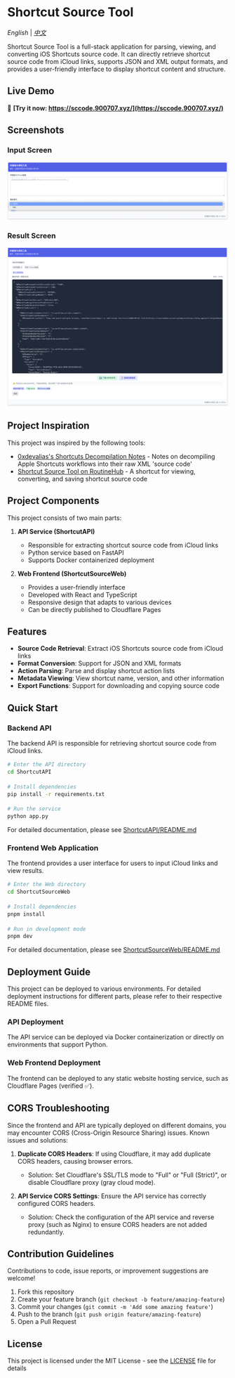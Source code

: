 # Shortcut Source Tool

_English_ | _[中文](./README.md)_

Shortcut Source Tool is a full-stack application for parsing, viewing, and converting iOS Shortcuts source code. It can directly retrieve shortcut source code from iCloud links, supports JSON and XML output formats, and provides a user-friendly interface to display shortcut content and structure.

## Live Demo

🚀 **[Try it now: https://sccode.900707.xyz/](https://sccode.900707.xyz/)**

## Screenshots

### Input Screen
![Shortcut Source Tool Input Screen](./assets/input-screen.png)

### Result Screen
![Shortcut Source Tool Result Screen](./assets/result-screen.png)

## Project Inspiration

This project was inspired by the following tools:
- [0xdevalias's Shortcuts Decompilation Notes](https://gist.github.com/0xdevalias/27d9aea9529be7b6ce59055332a94477) - Notes on decompiling Apple Shortcuts workflows into their raw XML 'source code'
- [Shortcut Source Tool on RoutineHub](https://routinehub.co/shortcut/5256/) - A shortcut for viewing, converting, and saving shortcut source code

## Project Components

This project consists of two main parts:

1. **API Service (ShortcutAPI)**
   - Responsible for extracting shortcut source code from iCloud links
   - Python service based on FastAPI
   - Supports Docker containerized deployment

2. **Web Frontend (ShortcutSourceWeb)**
   - Provides a user-friendly interface
   - Developed with React and TypeScript
   - Responsive design that adapts to various devices
   - Can be directly published to Cloudflare Pages

## Features

- **Source Code Retrieval**: Extract iOS Shortcuts source code from iCloud links
- **Format Conversion**: Support for JSON and XML formats
- **Action Parsing**: Parse and display shortcut action lists
- **Metadata Viewing**: View shortcut name, version, and other information
- **Export Functions**: Support for downloading and copying source code

## Quick Start

### Backend API

The backend API is responsible for retrieving shortcut source code from iCloud links.

```bash
# Enter the API directory
cd ShortcutAPI

# Install dependencies
pip install -r requirements.txt

# Run the service
python app.py
```

For detailed documentation, please see [ShortcutAPI/README.md](./ShortcutAPI/README.md)

### Frontend Web Application

The frontend provides a user interface for users to input iCloud links and view results.

```bash
# Enter the Web directory
cd ShortcutSourceWeb

# Install dependencies
pnpm install

# Run in development mode
pnpm dev
```

For detailed documentation, please see [ShortcutSourceWeb/README.md](./ShortcutSourceWeb/README.md)

## Deployment Guide

This project can be deployed to various environments. For detailed deployment instructions for different parts, please refer to their respective README files.

### API Deployment

The API service can be deployed via Docker containerization or directly on environments that support Python.

### Web Frontend Deployment

The frontend can be deployed to any static website hosting service, such as Cloudflare Pages (verified ✅).

## CORS Troubleshooting

Since the frontend and API are typically deployed on different domains, you may encounter CORS (Cross-Origin Resource Sharing) issues. Known issues and solutions:

1. **Duplicate CORS Headers**: If using Cloudflare, it may add duplicate CORS headers, causing browser errors.
   - Solution: Set Cloudflare's SSL/TLS mode to "Full" or "Full (Strict)", or disable Cloudflare proxy (gray cloud mode).

2. **API Service CORS Settings**: Ensure the API service has correctly configured CORS headers.
   - Solution: Check the configuration of the API service and reverse proxy (such as Nginx) to ensure CORS headers are not added redundantly.

## Contribution Guidelines

Contributions to code, issue reports, or improvement suggestions are welcome!

1. Fork this repository
2. Create your feature branch (`git checkout -b feature/amazing-feature`)
3. Commit your changes (`git commit -m 'Add some amazing feature'`)
4. Push to the branch (`git push origin feature/amazing-feature`)
5. Open a Pull Request

## License

This project is licensed under the MIT License - see the [LICENSE](LICENSE) file for details 